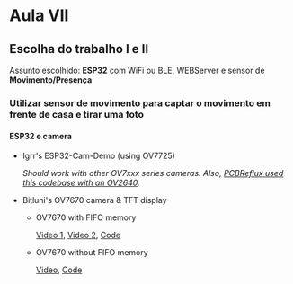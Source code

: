 # Aula VII

## Escolha do trabalho I e II

Assunto escolhido: **ESP32** com WiFi ou BLE, WEBServer e sensor de **Movimento/Presença**

### Utilizar sensor de movimento para captar o movimento em frente de casa e tirar uma foto

#### ESP32 e camera

- Igrr's ESP32-Cam-Demo (using OV7725)

  *Should work with other OV7xxx series cameras. Also, [PCBReflux used this codebase with an OV2640](https://youtu.be/iw5b26QmWbE).*

- Bitluni's OV7670 camera & TFT display

  - OV7670 with FIFO memory

    [Video 1](https://www.youtube.com/watch?v=v_8XifFcpaI&list=PLjUbKCHhzPExyfSCF_d9oH97dmMvn3tBD), [Video 2](https://www.youtube.com/watch?v=fk4nVWwbxOc&list=PLjUbKCHhzPExyfSCF_d9oH97dmMvn3tBD), [Code](https://github.com/bitluni/ESP32Camera)

  - OV7670 without FIFO memory

    [Video](https://www.youtube.com/watch?v=S2yTQHM82jc&list=PLjUbKCHhzPExyfSCF_d9oH97dmMvn3tBD), [Code](https://github.com/bitluni/ESP32CameraI2S)



